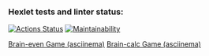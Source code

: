 ### Hexlet tests and linter status:
[![Actions Status](https://github.com/mrfurm4n/frontend-project-lvl1/workflows/hexlet-check/badge.svg)](https://github.com/mrfurm4n/frontend-project-lvl1/actions)
[![Maintainability](https://api.codeclimate.com/v1/badges/0e0c4604b7029bbb4e37/maintainability)](https://codeclimate.com/github/mrfurm4n/frontend-project-lvl1/maintainability)

[Brain-even Game (asciinema)](https://asciinema.org/a/CQEupWYaPbA7xsDpmA60faZPO)
[Brain-calc Game (asciinema)](https://asciinema.org/a/F9evpuN5crvPEbdKp0IaCeXZC)